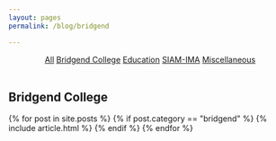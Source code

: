 ```yaml
---
layout: pages
permalink: /blog/bridgend

---
```


<center>
  <a href="/blog/" class="btn btn-ghost">All</a>
  <a href="/blog/bridgend/" class="btn btn-ghost">Bridgend College</a>
  <a href="/blog/education" class="btn btn-ghost">Education</a>
  <a href="/blog/siam" class="btn btn-ghost">SIAM-IMA</a>
  <a href="/blog/misc" class="btn btn-ghost">Miscellaneous</a>
</center>

<br/>

<section class="post-list">

  <h2 id="bridgend">Bridgend College</h2>
  {% for post in site.posts %}
    {% if post.category == "bridgend" %}
      {% include article.html %}
    {% endif %}
  {% endfor %}
  
</section>
